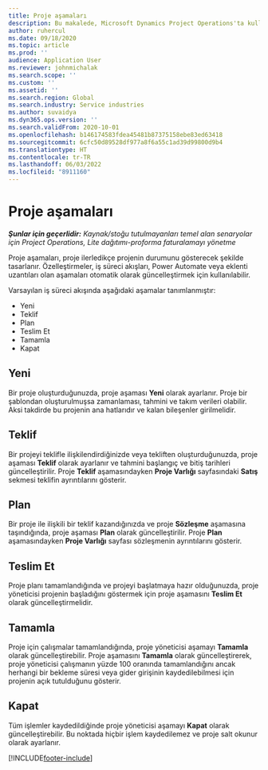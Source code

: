 ```yaml
---
title: Proje aşamaları
description: Bu makalede, Microsoft Dynamics Project Operations'ta kullanılabilir olan proje aşamaları hakkında bilgiler sağlanmaktadır.
author: ruhercul
ms.date: 09/18/2020
ms.topic: article
ms.prod: ''
audience: Application User
ms.reviewer: johnmichalak
ms.search.scope: ''
ms.custom: ''
ms.assetid: ''
ms.search.region: Global
ms.search.industry: Service industries
ms.author: suvaidya
ms.dyn365.ops.version: ''
ms.search.validFrom: 2020-10-01
ms.openlocfilehash: b146174583fdea45481b87375158ebe83ed63418
ms.sourcegitcommit: 6cfc50d89528df977a8f6a55c1ad39d99800d9b4
ms.translationtype: HT
ms.contentlocale: tr-TR
ms.lasthandoff: 06/03/2022
ms.locfileid: "8911160"
---
```

# <a name="project-stages"></a>Proje aşamaları

_**Şunlar için geçerlidir:** Kaynak/stoğu tutulmayanları temel alan senaryolar için Project Operations, Lite dağıtımı-proforma faturalamayı yönetme_

Proje aşamaları, proje ilerledikçe projenin durumunu gösterecek şekilde tasarlanır. Özelleştirmeler, iş süreci akışları, Power Automate veya eklenti uzantıları olan aşamaları otomatik olarak güncelleştirmek için kullanılabilir.

Varsayılan iş süreci akışında aşağıdaki aşamalar tanımlanmıştır:

- Yeni
- Teklif
- Plan
- Teslim Et
- Tamamla
- Kapat 

## <a name="new"></a>Yeni

Bir proje oluşturduğunuzda, proje aşaması **Yeni** olarak ayarlanır. Proje bir şablondan oluşturulmuşsa zamanlaması, tahmini ve takım verileri olabilir. Aksi takdirde bu projenin ana hatlarıdır ve kalan bileşenler girilmelidir.

## <a name="quote"></a>Teklif

Bir projeyi teklifle ilişkilendirdiğinizde veya tekliften oluşturduğunuzda, proje aşaması **Teklif** olarak ayarlanır ve tahmini başlangıç ve bitiş tarihleri güncelleştirilir. Proje **Teklif** aşamasındayken **Proje Varlığı** sayfasındaki **Satış** sekmesi teklifin ayrıntılarını gösterir.

## <a name="plan"></a>Plan

Bir proje ile ilişkili bir teklif kazandığınızda ve proje **Sözleşme** aşamasına taşındığında, proje aşaması **Plan** olarak güncelleştirilir. Proje **Plan** aşamasındayken **Proje Varlığı** sayfası sözleşmenin ayrıntılarını gösterir.

## <a name="deliver"></a>Teslim Et

Proje planı tamamlandığında ve projeyi başlatmaya hazır olduğunuzda, proje yöneticisi projenin başladığını göstermek için proje aşamasını **Teslim Et** olarak güncelleştirmelidir.

## <a name="complete"></a>Tamamla 

Proje için çalışmalar tamamlandığında, proje yöneticisi aşamayı **Tamamla** olarak güncelleştirebilir. Proje aşamasını **Tamamla** olarak güncelleştirerek, proje yöneticisi çalışmanın yüzde 100 oranında tamamlandığını ancak herhangi bir bekleme süresi veya gider girişinin kaydedilebilmesi için projenin açık tutulduğunu gösterir.

## <a name="close"></a>Kapat

Tüm işlemler kaydedildiğinde proje yöneticisi aşamayı **Kapat** olarak güncelleştirebilir. Bu noktada hiçbir işlem kaydedilemez ve proje salt okunur olarak ayarlanır.



[!INCLUDE[footer-include](../includes/footer-banner.md)]